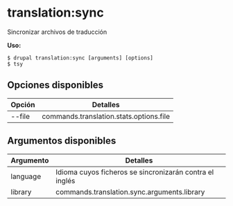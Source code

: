 # translation:sync
Sincronizar archivos de traducción

**Uso:**
```
$ drupal translation:sync [arguments] [options]
$ tsy  
```

## Opciones disponibles
Opción | Detalles
-------|-------------
--file | commands.translation.stats.options.file

## Argumentos disponibles
Argumento | Detalles
---------|-------------
language | Idioma cuyos ficheros se sincronizarán contra el inglés
library | commands.translation.sync.arguments.library
